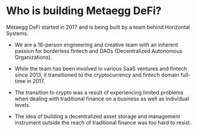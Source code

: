 # Who is building Metaegg DeFi?

Metaegg DeFi started in 2017 and is being built by a team behind Horizontal Systems.

- We are a 16-person engineering and creative team with an inherent passion for borderless fintech and DAOs (Decentralized Autonomous Organizations).

- While the team has been involved in various SaaS ventures and fintech since 2013, it transitioned to the cryptocurrency and fintech domain full-time in 2017.

- The transition to crypto was a result of experiencing limited problems when dealing with traditional finance on a business as well as individual levels.

- The idea of building a decentralized asset storage and management instrument outside the reach of traditional finance was too hard to resist.
